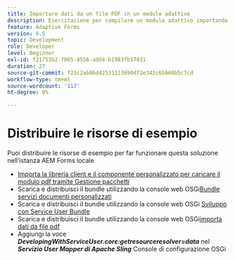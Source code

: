 ```yaml
---
title: Importare dati da un file PDF in un modulo adattivo
description: Esercitazione per compilare un modulo adattivo importando un file PDF
feature: Adaptive Forms
version: 6.5
topic: Development
role: Developer
level: Beginner
exl-id: f21753b2-f065-4556-add4-b1983fb57031
duration: 27
source-git-commit: f23c2ab86d42531113690df2e342c65060b5c7cd
workflow-type: tm+mt
source-wordcount: '117'
ht-degree: 0%

---
```


# Distribuire le risorse di esempio

Puoi distribuire le risorse di esempio per far funzionare questa soluzione nell’istanza AEM Forms locale

* [Importa la libreria client e il componente personalizzato per caricare il modulo pdf tramite Gestione pacchetti](./assets/client-libs-custom-component.zip)
* Scarica e distribuisci il bundle utilizzando la console web OSGi[Bundle servizi documenti personalizzati](/help/forms/assets/common-osgi-bundles/AEMFormsDocumentServices.core-1.0-SNAPSHOT.jar)
* Scarica e distribuisci il bundle utilizzando la console web OSGi [Sviluppo con Service User Bundle](/help/forms/assets/common-osgi-bundles/DevelopingWithServiceUser.jar)
* Scarica e distribuisci il bundle utilizzando la console web OSGi[importa dati da file pdf](./assets/onlineToOffline.core-1.0.0-SNAPSHOT.jar)
* Aggiungi la voce _**DevelopingWithServiceUser.core:getresourceresolver=data**_ nel _**Servizio User Mapper di Apache Sling**_ Console di configurazione OSGi
